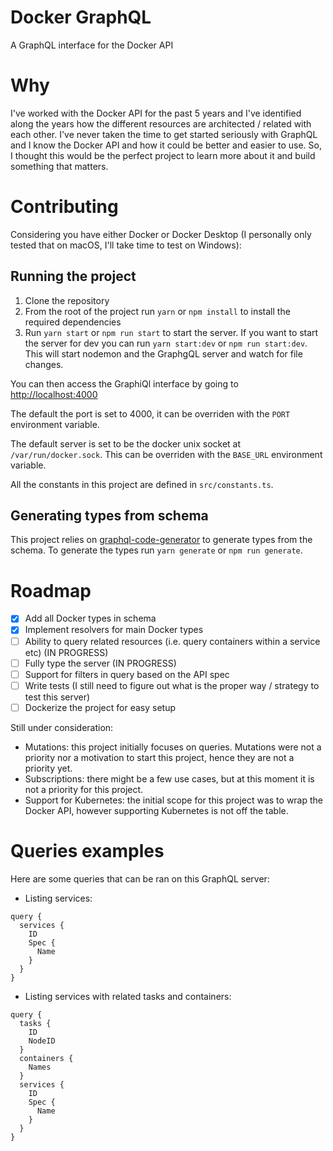 # Docker GraphQL

A GraphQL interface for the Docker API

# Why

I've worked with the Docker API for the past 5 years and I've identified along the years how the different resources are architected / related with each other. I've never taken the time to get started seriously with GraphQL and I know the Docker API and how it could be better and easier to use. So, I thought this would be the perfect project to learn more about it and build something that matters.

# Contributing

Considering you have either Docker or Docker Desktop (I personally only tested that on macOS, I'll take time to test on Windows):

## Running the project

1. Clone the repository
2. From the root of the project run `yarn` or `npm install` to install the required dependencies
3. Run `yarn start` or `npm run start` to start the server. If you want to start the server for dev you can run `yarn start:dev` or `npm run start:dev`. This will start nodemon and the GraphgQL server and watch for file changes.

You can then access the GraphiQl interface by going to [http://localhost:4000](http://localhost:4000)

The default the port is set to 4000, it can be overriden with the `PORT` environment variable.

The default server is set to be the docker unix socket at `/var/run/docker.sock`. This can be overriden with the `BASE_URL` environment variable.

All the constants in this project are defined in `src/constants.ts`.

## Generating types from schema

This project relies on [graphql-code-generator](https://github.com/dotansimha/graphql-code-generator) to generate types from the schema. To generate the types run `yarn generate` or `npm run generate`.

# Roadmap

- [x] Add all Docker types in schema
- [x] Implement resolvers for main Docker types
- [ ] Ability to query related resources (i.e. query containers within a service etc) (IN PROGRESS)
- [ ] Fully type the server (IN PROGRESS)
- [ ] Support for filters in query based on the API spec
- [ ] Write tests (I still need to figure out what is the proper way / strategy to test this server)
- [ ] Dockerize the project for easy setup

Still under consideration:

- Mutations: this project initially focuses on queries. Mutations were not a priority nor a motivation to start this project, hence they are not a priority yet.
- Subscriptions: there might be a few use cases, but at this moment it is not a priority for this project.
- Support for Kubernetes: the initial scope for this project was to wrap the Docker API, however supporting Kubernetes is not off the table.

# Queries examples

Here are some queries that can be ran on this GraphQL server:

- Listing services:

```
query {
  services {
    ID
    Spec {
      Name
    }
  }
}
```

- Listing services with related tasks and containers:

```
query {
  tasks {
    ID
    NodeID
  }
  containers {
    Names
  }
  services {
    ID
    Spec {
      Name
    }
  }
}
```
